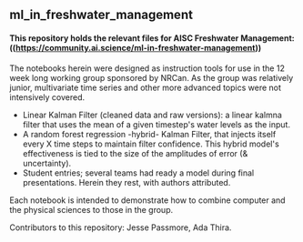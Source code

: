 ## ml_in_freshwater_management
#### This repository holds the relevant files for AISC Freshwater Management: ((https://community.ai.science/ml-in-freshwater-management))

 The notebooks herein were designed as instruction tools for use in the 12 week long working group sponsored by NRCan. As the group was relatively junior, multivariate time series and other more advanced topics were not intensively covered.
 
 + Linear Kalman Filter (cleaned data and raw versions): a linear kalmna filter that uses the mean of a given timestep's water levels as the input. 
 + A random forest regression -hybrid- Kalman Filter, that injects itself every X time steps to maintain filter confidence. This hybrid model's effectiveness is tied to the size of the amplitudes of error (& uncertainty). 
 + Student entries; several teams had ready a model during final presentations. Herein they rest, with authors attributed. 
 
 Each notebook is intended to demonstrate how to combine computer and the physical sciences to those in the group. 

Contributors to this repository: Jesse Passmore, Ada Thira.
